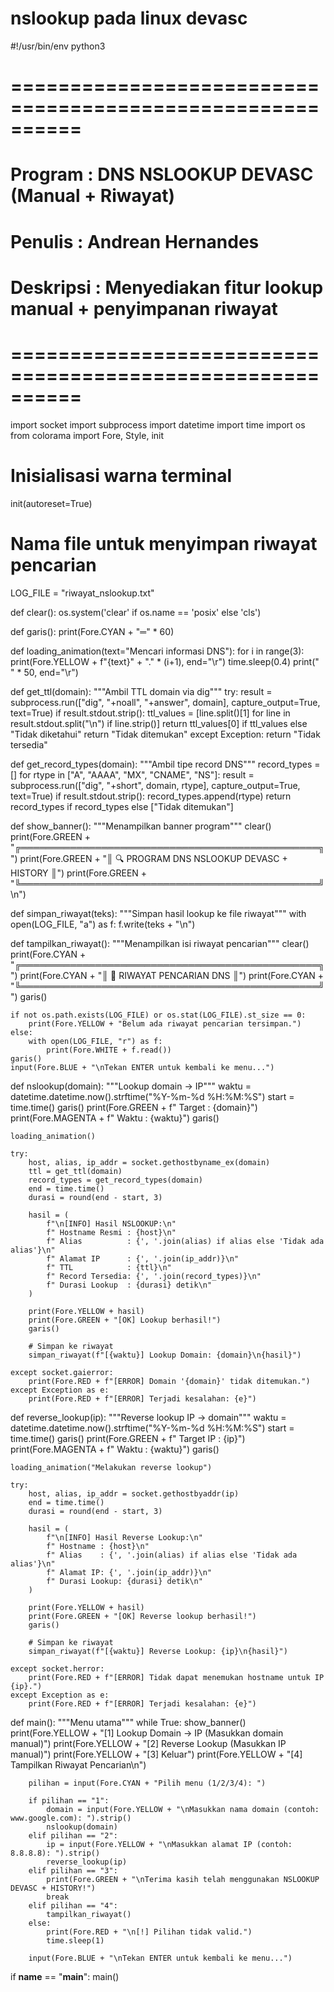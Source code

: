 # nslookup pada linux devasc

#!/usr/bin/env python3
# ==========================================================
# Program : DNS NSLOOKUP DEVASC (Manual + Riwayat)
# Penulis : Andrean Hernandes
# Deskripsi : Menyediakan fitur lookup manual + penyimpanan riwayat
# ==========================================================

import socket
import subprocess
import datetime
import time
import os
from colorama import Fore, Style, init

# Inisialisasi warna terminal
init(autoreset=True)

# Nama file untuk menyimpan riwayat pencarian
LOG_FILE = "riwayat_nslookup.txt"

def clear():
    os.system('clear' if os.name == 'posix' else 'cls')

def garis():
    print(Fore.CYAN + "═" * 60)

def loading_animation(text="Mencari informasi DNS"):
    for i in range(3):
        print(Fore.YELLOW + f"{text}" + "." * (i+1), end="\r")
        time.sleep(0.4)
    print(" " * 50, end="\r")

def get_ttl(domain):
    """Ambil TTL domain via dig"""
    try:
        result = subprocess.run(["dig", "+noall", "+answer", domain],
                                capture_output=True, text=True)
        if result.stdout.strip():
            ttl_values = [line.split()[1] for line in result.stdout.split("\n") if line.strip()]
            return ttl_values[0] if ttl_values else "Tidak diketahui"
        return "Tidak ditemukan"
    except Exception:
        return "Tidak tersedia"

def get_record_types(domain):
    """Ambil tipe record DNS"""
    record_types = []
    for rtype in ["A", "AAAA", "MX", "CNAME", "NS"]:
        result = subprocess.run(["dig", "+short", domain, rtype],
                                capture_output=True, text=True)
        if result.stdout.strip():
            record_types.append(rtype)
    return record_types if record_types else ["Tidak ditemukan"]

def show_banner():
    """Menampilkan banner program"""
    clear()
    print(Fore.GREEN + "╔════════════════════════════════════════════════╗")
    print(Fore.GREEN + "║     🔍 PROGRAM DNS NSLOOKUP DEVASC + HISTORY    ║")
    print(Fore.GREEN + "╚════════════════════════════════════════════════╝\n")

def simpan_riwayat(teks):
    """Simpan hasil lookup ke file riwayat"""
    with open(LOG_FILE, "a") as f:
        f.write(teks + "\n")

def tampilkan_riwayat():
    """Menampilkan isi riwayat pencarian"""
    clear()
    print(Fore.CYAN + "╔════════════════════════════════════════════════╗")
    print(Fore.CYAN + "║              📜 RIWAYAT PENCARIAN DNS          ║")
    print(Fore.CYAN + "╚════════════════════════════════════════════════╝")
    garis()

    if not os.path.exists(LOG_FILE) or os.stat(LOG_FILE).st_size == 0:
        print(Fore.YELLOW + "Belum ada riwayat pencarian tersimpan.")
    else:
        with open(LOG_FILE, "r") as f:
            print(Fore.WHITE + f.read())
    garis()
    input(Fore.BLUE + "\nTekan ENTER untuk kembali ke menu...")

def nslookup(domain):
    """Lookup domain → IP"""
    waktu = datetime.datetime.now().strftime("%Y-%m-%d %H:%M:%S")
    start = time.time()
    garis()
    print(Fore.GREEN + f" Target : {domain}")
    print(Fore.MAGENTA + f" Waktu  : {waktu}")
    garis()

    loading_animation()

    try:
        host, alias, ip_addr = socket.gethostbyname_ex(domain)
        ttl = get_ttl(domain)
        record_types = get_record_types(domain)
        end = time.time()
        durasi = round(end - start, 3)

        hasil = (
            f"\n[INFO] Hasil NSLOOKUP:\n"
            f" Hostname Resmi : {host}\n"
            f" Alias          : {', '.join(alias) if alias else 'Tidak ada alias'}\n"
            f" Alamat IP      : {', '.join(ip_addr)}\n"
            f" TTL            : {ttl}\n"
            f" Record Tersedia: {', '.join(record_types)}\n"
            f" Durasi Lookup  : {durasi} detik\n"
        )

        print(Fore.YELLOW + hasil)
        print(Fore.GREEN + "[OK] Lookup berhasil!")
        garis()

        # Simpan ke riwayat
        simpan_riwayat(f"[{waktu}] Lookup Domain: {domain}\n{hasil}")

    except socket.gaierror:
        print(Fore.RED + f"[ERROR] Domain '{domain}' tidak ditemukan.")
    except Exception as e:
        print(Fore.RED + f"[ERROR] Terjadi kesalahan: {e}")

def reverse_lookup(ip):
    """Reverse lookup IP → domain"""
    waktu = datetime.datetime.now().strftime("%Y-%m-%d %H:%M:%S")
    start = time.time()
    garis()
    print(Fore.GREEN + f" Target IP : {ip}")
    print(Fore.MAGENTA + f" Waktu     : {waktu}")
    garis()

    loading_animation("Melakukan reverse lookup")

    try:
        host, alias, ip_addr = socket.gethostbyaddr(ip)
        end = time.time()
        durasi = round(end - start, 3)

        hasil = (
            f"\n[INFO] Hasil Reverse Lookup:\n"
            f" Hostname : {host}\n"
            f" Alias    : {', '.join(alias) if alias else 'Tidak ada alias'}\n"
            f" Alamat IP: {', '.join(ip_addr)}\n"
            f" Durasi Lookup: {durasi} detik\n"
        )

        print(Fore.YELLOW + hasil)
        print(Fore.GREEN + "[OK] Reverse lookup berhasil!")
        garis()

        # Simpan ke riwayat
        simpan_riwayat(f"[{waktu}] Reverse Lookup: {ip}\n{hasil}")

    except socket.herror:
        print(Fore.RED + f"[ERROR] Tidak dapat menemukan hostname untuk IP {ip}.")
    except Exception as e:
        print(Fore.RED + f"[ERROR] Terjadi kesalahan: {e}")

def main():
    """Menu utama"""
    while True:
        show_banner()
        print(Fore.YELLOW + "[1] Lookup Domain → IP (Masukkan domain manual)")
        print(Fore.YELLOW + "[2] Reverse Lookup (Masukkan IP manual)")
        print(Fore.YELLOW + "[3] Keluar")
        print(Fore.YELLOW + "[4] Tampilkan Riwayat Pencarian\n")

        pilihan = input(Fore.CYAN + "Pilih menu (1/2/3/4): ")

        if pilihan == "1":
            domain = input(Fore.YELLOW + "\nMasukkan nama domain (contoh: www.google.com): ").strip()
            nslookup(domain)
        elif pilihan == "2":
            ip = input(Fore.YELLOW + "\nMasukkan alamat IP (contoh: 8.8.8.8): ").strip()
            reverse_lookup(ip)
        elif pilihan == "3":
            print(Fore.GREEN + "\nTerima kasih telah menggunakan NSLOOKUP DEVASC + HISTORY!")
            break
        elif pilihan == "4":
            tampilkan_riwayat()
        else:
            print(Fore.RED + "\n[!] Pilihan tidak valid.")
            time.sleep(1)

        input(Fore.BLUE + "\nTekan ENTER untuk kembali ke menu...")

if __name__ == "__main__":
    main()
